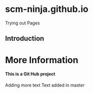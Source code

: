 # scm-ninja.github.io
Trying out Pages

## Introduction

# More Information

#### This is a Git Hub project
Adding more text
Text added in master